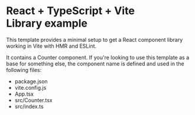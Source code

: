 # React + TypeScript + Vite<br>Library example

This template provides a minimal setup to get a React component library working in Vite with HMR and ESLint.

It contains a Counter component. If you're looking to use this template as a base for something else, the component name is defined and used in the following files:

- package.json
- vite.config.js
- App.tsx
- src/Counter.tsx
- src/index.ts
